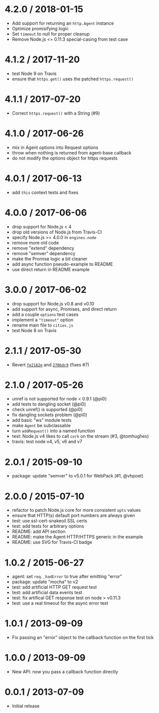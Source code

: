 
4.2.0 / 2018-01-15
==================

  * Add support for returning an `http.Agent` instance
  * Optimize promisifying logic
  * Set `timeout` to null for proper cleanup
  * Remove Node.js <= 0.11.3 special-casing from test case

4.1.2 / 2017-11-20
==================

  * test Node 9 on Travis
  * ensure that `https.get()` uses the patched `https.request()`

4.1.1 / 2017-07-20
==================

  * Correct `https.request()` with a String (#9)

4.1.0 / 2017-06-26
==================

  * mix in Agent options into Request options
  * throw when nothing is returned from agent-base callback
  * do not modify the options object for https requests

4.0.1 / 2017-06-13
==================

  * add `this` context tests and fixes

4.0.0 / 2017-06-06
==================

  * drop support for Node.js < 4
  * drop old versions of Node.js from Travis-CI
  * specify Node.js >= 4.0.0 in `engines.node`
  * remove more old code
  * remove "extend" dependency
  * remove "semver" dependency
  * make the Promise logic a bit cleaner
  * add async function pseudo-example to README
  * use direct return in README example

3.0.0 / 2017-06-02
==================

  * drop support for Node.js v0.8 and v0.10
  * add support for async, Promises, and direct return
  * add a couple `options` test cases
  * implement a `"timeout"` option
  * rename main file to `cities.js`
  * test Node 8 on Travis

2.1.1 / 2017-05-30
==================

  * Revert [`fe2162e`](https://github.com/TooTallNate/node-agent-base/commit/fe2162e0ba18123f5b301cba4de1e9dd74e437cd) and [`270bdc9`](https://github.com/TooTallNate/node-agent-base/commit/270bdc92eb8e3bd0444d1e5266e8e9390aeb3095) (fixes #7)

2.1.0 / 2017-05-26
==================

  * unref is not supported for node < 0.9.1 (@pi0)
  * add tests to dangling socket (@pi0)
  * check unref() is supported (@pi0)
  * fix dangling sockets problem (@pi0)
  * add basic "ws" module tests
  * make `Agent` be subclassable
  * turn `addRequest()` into a named function
  * test: Node.js v4 likes to call `cork` on the stream (#3, @tomhughes)
  * travis: test node v4, v5, v6 and v7

2.0.1 / 2015-09-10
==================

  * package: update "semver" to v5.0.1 for WebPack (#1, @vhpoet)

2.0.0 / 2015-07-10
==================

  * refactor to patch Node.js core for more consistent `opts` values
  * ensure that HTTP(s) default port numbers are always given
  * test: use ssl-cert-snakeoil SSL certs
  * test: add tests for arbitrary options
  * README: add API section
  * README: make the Agent HTTP/HTTPS generic in the example
  * README: use SVG for Travis-CI badge

1.0.2 / 2015-06-27
==================

  * agent: set `req._hadError` to true after emitting "error"
  * package: update "mocha" to v2
  * test: add artificial HTTP GET request test
  * test: add artificial data events test
  * test: fix artifical GET response test on node > v0.11.3
  * test: use a real timeout for the async error test

1.0.1 / 2013-09-09
==================

  * Fix passing an "error" object to the callback function on the first tick

1.0.0 / 2013-09-09
==================

  * New API: now you pass a callback function directly

0.0.1 / 2013-07-09
==================

  * Initial release
